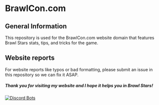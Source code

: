 # BrawlCon.com

## General Information
This repository is used for the BrawlCon.com website domain that features Brawl Stars stats, tips, and tricks for the game. 

## Website reports
For website reports like typos or bad formatting, please submit an issue in this repository so we can fix it ASAP. 

##### Thank you for visiting my website and I hope it helps you in Brawl Stars!


[![Discord Bots](https://top.gg/api/widget/status/818997191648477225.svg)](https://top.gg/bot/818997191648477225)
